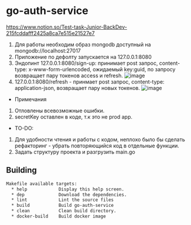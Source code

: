 # go-auth-service
https://www.notion.so/Test-task-Junior-BackDev-215fcddafff2425a8ca7e515e21527e7
1) Для работы необходим образ mongodb доступный на mongodb://localhost:27017
2) Приложение по дефолту запускается на  127.0.0.1:8080
3) Эндопинт 127.0.0.1:8080/sign-up: принимает post запрос, content-type: x-www-form-urlencoded, ожидаемый key:guid, по запросу возвращает пару токенов access и refresh.
![image](https://user-images.githubusercontent.com/34633194/134423165-175ccbbd-42bb-48ec-8f9a-dc3f3c7ecd9c.png)
5) 127.0.0.1:8080/refresh - принмает post запрос, content-type: application-json, возвращает пару новых токенов.
![image](https://user-images.githubusercontent.com/34633194/134423345-ff9ea302-cad7-46df-9d79-d39282eb727d.png)

- Примечания
1) Отловлены всевозможные ошибки.
2) secretKey оставлен в коде, т.к это не prod app.
- TO-DO:
1) Для удобности чтения и работы с кодом, неплохо было бы сделать рефакторинг - убрать повторяющийся код в отдельные функции.
2) Задать структуру проекта и разгрузить main.go



## Building


```bash
Makefile available targets:
  * help            Display this help screen.
  * dep             Download the dependencies.
  * lint            Lint the source files
  * build           Build go-auth-service
  * clean           Clean build directory.
  * docker-build    Build docker image

```

